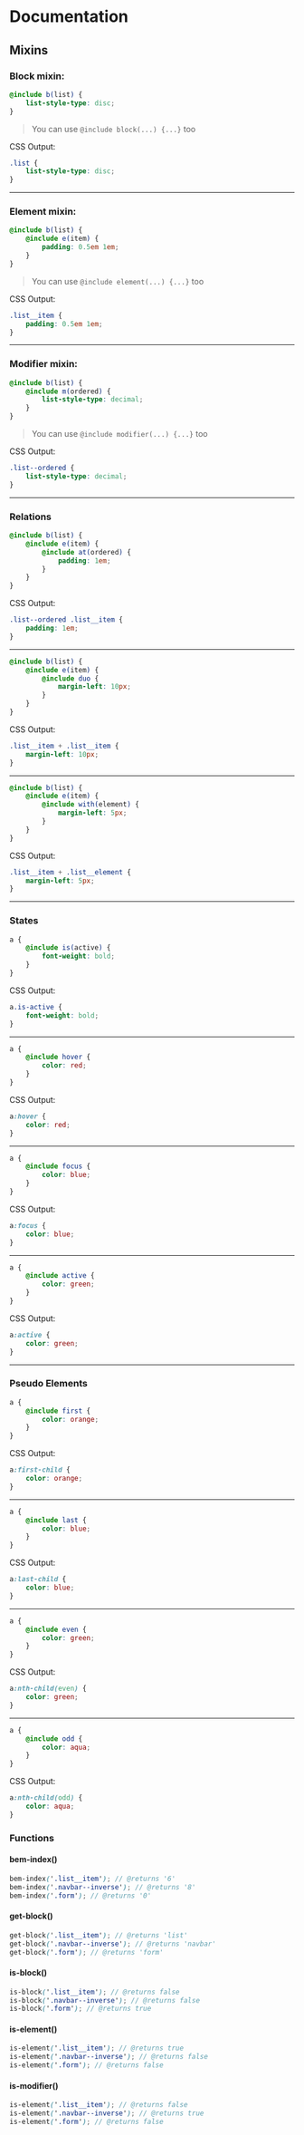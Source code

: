 # Documentation

## Mixins

### Block mixin:

```scss
@include b(list) {
	list-style-type: disc;
}
```

> You can use `@include block(...) {...}` too

CSS Output:

```css
.list {
	list-style-type: disc;
}
```

---

### Element mixin:

```scss
@include b(list) {
	@include e(item) {
		padding: 0.5em 1em;
	}
}
```

> You can use `@include element(...) {...}` too

CSS Output:

```css
.list__item {
	padding: 0.5em 1em;
}
```

---

### Modifier mixin:

```scss
@include b(list) {
	@include m(ordered) {
		list-style-type: decimal;
	}
}
```

> You can use `@include modifier(...) {...}` too

CSS Output:

```css
.list--ordered {
	list-style-type: decimal;
}
```

---

### Relations

```scss
@include b(list) {
	@include e(item) {
		@include at(ordered) {
			padding: 1em;
		}
	}
}
```

CSS Output:

```css
.list--ordered .list__item {
	padding: 1em;
}
```

----

```scss
@include b(list) {
	@include e(item) {
		@include duo {
			margin-left: 10px;
		}
	}
}
```

CSS Output:

```css
.list__item + .list__item {
	margin-left: 10px;
}
```

----

```scss
@include b(list) {
	@include e(item) {
		@include with(element) {
			margin-left: 5px;
		}
	}
}
```

CSS Output:

```css
.list__item + .list__element {
	margin-left: 5px;
}
```

----

### States

```scss
a {
	@include is(active) {
		font-weight: bold;
	}
}
```

CSS Output:

```css
a.is-active {
	font-weight: bold;
}
```

---

```scss
a {
	@include hover {
		color: red;
	}
}
```

CSS Output:

```css
a:hover {
	color: red;
}
```

---

```scss
a {	
	@include focus {
		color: blue;
	}
}
```

CSS Output:

```css
a:focus {
	color: blue;
}
```

---

```scss
a {		
	@include active {
		color: green;
	}
}
```

CSS Output:

```css
a:active {
	color: green;
}
```

---

### Pseudo Elements

```scss
a {
	@include first {
		color: orange;
	}
}
```

CSS Output:

```css
a:first-child {
	color: orange;
}
```

---

```scss
a {
	@include last {
		color: blue;
	}
}
```

CSS Output:

```css
a:last-child {
	color: blue;
}
```

---

```scss
a {
	@include even {
    	color: green;
    }
}
```

CSS Output:

```css
a:nth-child(even) {
	color: green;
}
```

---

```scss
a {
	@include odd {
		color: aqua;
	}
}
```

CSS Output:

```css
a:nth-child(odd) {
	color: aqua;
}
```

### Functions

#### bem-index()

```scss
bem-index('.list__item'); // @returns '6'
bem-index('.navbar--inverse'); // @returns '8'
bem-index('.form'); // @returns '0'
```

#### get-block()

```scss
get-block('.list__item'); // @returns 'list'
get-block('.navbar--inverse'); // @returns 'navbar'
get-block('.form'); // @returns 'form'
```

#### is-block()

```scss
is-block('.list__item'); // @returns false
is-block('.navbar--inverse'); // @returns false
is-block('.form'); // @returns true
```

#### is-element()

```scss
is-element('.list__item'); // @returns true
is-element('.navbar--inverse'); // @returns false
is-element('.form'); // @returns false
```

#### is-modifier()

```scss
is-element('.list__item'); // @returns false
is-element('.navbar--inverse'); // @returns true
is-element('.form'); // @returns false
```
